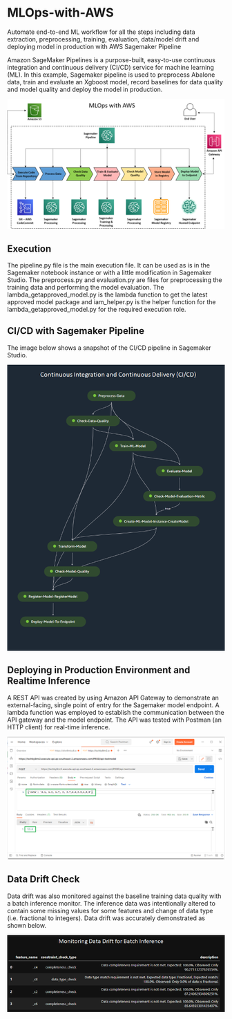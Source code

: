 # MLOps-with-AWS
Automate end-to-end ML workflow for all the steps including data extraction, preprocessing, training, evaluation, data/model drift and deploying model in production with AWS Sagemaker Pipeline

Amazon SageMaker Pipelines is a purpose-built, easy-to-use continuous integration and continuous delivery (CI/CD) service for machine learning (ML). In this example, Sagemaker pipeline is used 
to preprocess Abalone data, train and evaluate an Xgboost model, record baselines for data quality and model quality and deploy the model in production.  

<img src="images/MLOps2_Muntasir Hossain.png?raw=true"/>

## Execution
The pipeline.py file is the main execution file. It can be used as is in the Sagemaker notebook instance or with a little modification in Sagemaker Studio. 
The preprocess.py and evaluation.py are files for preprocessing the training data and performing the model evaluation. The lambda_getapproved_model.py is 
the lambda function to get the latest approved model package and iam_helper.py is the helper function for the lambda_getapproved_model.py for the required execution role. 

## CI/CD with Sagemaker Pipeline
The image below shows a snapshot of the CI/CD pipeline in Sagemaker Studio.

<img src="images/Sageaker Pipeline3.png?raw=true"/>

## Deploying in Production Environment and Realtime Inference
A REST API was created by using Amazon API Gateway to demonstrate an external-facing, single point of entry for the Sagemaker model endpoint. A lambda function was employed to establish the communication  between the API gateway and the model endpoint. The API was tested with Postman (an HTTP client) for real-time inference. 

<img src="images/RealtimeInference-Postman.png?raw=true"/>

## Data Drift Check
Data drift was also monitored against the baseline training data quality with a batch inference monitor. The inference data was intentionally altered to contain some missing 
values for some features and change of data type (i.e. fractional to integers). Data drift was accurately demonstrated as shown below. 

<img src="images/data drift.png?raw=true"/>

